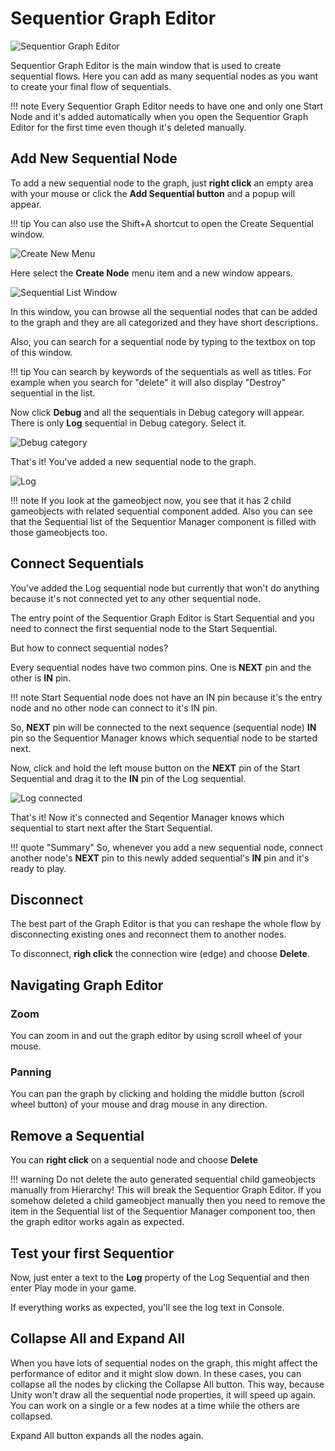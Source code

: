 # Sequentior Graph Editor

![Sequentior Graph Editor](../img/sequentiorgrapheditor_blank.jpg)

Sequentior Graph Editor is the main window that is used to create sequential flows. 
Here you can add as many sequential nodes as you want to create your final flow of sequentials.

!!! note
    Every Sequentior Graph Editor needs to have one and only one Start Node and it's added automatically when you open the Sequentior Graph Editor for the first time even though it's deleted manually.

## Add New Sequential Node

To add a new sequential node to the graph, just __right click__ an empty area with your mouse or click the __Add Sequential button__ and a popup will appear.

!!! tip
    You can also use the Shift+A shortcut to open the Create Sequential window.


![Create New Menu](../img/sequentiorgrapheditor_createnodemenu.jpg)

Here select the __Create Node__ menu item and a new window appears.

![Sequential List Window](../img/sequentiorgrapheditor_createnodewindow.jpg)

In this window, you can browse all the sequential nodes that can be added to the graph and they are all categorized and they have short descriptions.

Also, you can search for a sequential node by typing to the textbox on top of this window.

!!! tip
    You can search by keywords of the sequentials as well as titles. For example when you search for "delete" it will also display "Destroy" sequential in the list.

Now click __Debug__ and all the sequentials in Debug category will appear.
There is only __Log__ sequential in Debug category. 
Select it.

![Debug category](../img/sequentiorgrapheditor_createnode_debug.jpg)

That's it! You've added a new sequential node to the graph.

![Log](../img/sequentiorgrapheditor_createnode_log1.jpg)

!!! note
    If you look at the gameobject now, you see that it has 2 child gameobjects with related sequential component added. Also you can see that the Sequential list of the Sequentior Manager component is filled with those gameobjects too.


## Connect Sequentials

You've added the Log sequential node but currently that won't do anything because it's not connected yet to any other sequential node.

The entry point of the Sequentior Graph Editor is Start Sequential and you need to connect the first sequential node to the Start Sequential.

But how to connect sequential nodes?

Every sequential nodes have two common pins. One is __NEXT__ pin and the other is __IN__ pin.

!!! note
    Start Sequential node does not have an IN pin because it's the entry node and no other node can connect to it's IN pin.

So, __NEXT__ pin will be connected to the next sequence (sequential node) __IN__ pin so the Sequentior Manager knows which sequential node to be started next.

Now, click and hold the left mouse button on the __NEXT__ pin of the Start Sequential and drag it to the __IN__ pin of the Log sequential.

![Log connected](../img/sequentiorgrapheditor_createnode_log2.jpg)

That's it! Now it's connected and Seqentior Manager knows which sequential to start next after the Start Sequential.

!!! quote "Summary"
    So, whenever you add a new sequential node, connect another node's __NEXT__ pin to this newly added sequential's __IN__ pin and it's ready to play.

## Disconnect

The best part of the Graph Editor is that you can reshape the whole flow by disconnecting existing ones and reconnect them to another nodes.

To disconnect, __righ click__ the connection wire (edge) and choose __Delete__.

## Navigating Graph Editor

### Zoom
You can zoom in and out the graph editor by using scroll wheel of your mouse.

### Panning
You can pan the graph by clicking and holding the middle button (scroll wheel button) of your mouse and drag mouse in any direction.

## Remove a Sequential

You can __right click__ on a sequential node and choose __Delete__ 


!!! warning
    Do not delete the auto generated sequential child gameobjects manually from Hierarchy! This will break the Sequentior Graph Editor. If you somehow deleted a child gameobject manually then you need to remove the item in the Sequential list of the Sequentior Manager component too, then the graph editor works again as expected.

## Test your first Sequentior

Now, just enter a text to the __Log__ property of the Log Sequential and then enter Play mode in your game.

If everything works as expected, you'll see the log text in Console.


## Collapse All and Expand All

When you have lots of sequential nodes on the graph, this might affect the performance of editor and it might slow down. In these cases, you can collapse all the nodes by clicking the Collapse All button. This way, because Unity won't draw all the sequential node properties, it will speed up again. You can work on a single or a few nodes at a time while the others are collapsed.

Expand All button expands all the nodes again.